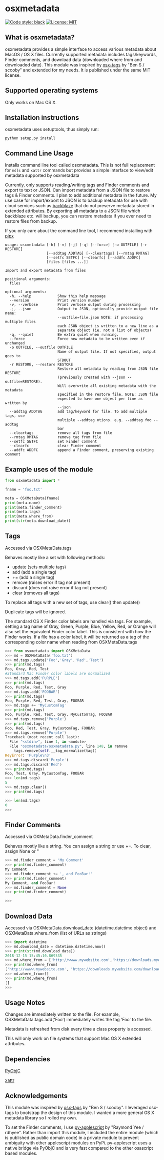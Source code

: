 osxmetadata 
========

[![Code style: black](https://img.shields.io/badge/code%20style-black-000000.svg)](https://github.com/python/black)
[![License: MIT](https://img.shields.io/badge/License-MIT-yellow.svg)](https://opensource.org/licenses/MIT)


What is osxmetadata?
-----------------

osxmetadata provides a simple interface to access various metadata about MacOS / OS X files.  Currently supported metadata includes tags/keywords, Finder comments, and download data (downloaded where from and downloaded date).  This module was inspired by [osx-tags](https://github.com/scooby/osx-tags) by "Ben S / scooby" and extended for my needs.  It is published under the same MIT license.

Supported operating systems
---------------------------

Only works on Mac OS X.

Installation instructions
-------------------------

osxmetadata uses setuptools, thus simply run:

	python setup.py install

Command Line Usage
------------------

Installs command line tool called osxmetadata.  This is not full replacement for ```mdls``` and ```xattr``` commands but provides a simple interface to view/edit metadata supported by osxmetadata

Currently, only supports reading/writing tags and Finder comments and export to text or JSON.  Can import metadata from a JSON file to restore tags & Finder comments.  I plan to add additional metadata in the future.  My use case for import/export to JSON is to backup metadata for use with cloud services such as [backblaze](https://www.backblaze.com) that do not preserve metadata stored in extended attributes.  By exporting all metadata to a JSON file which backblaze etc. will backup, you can restore metadata if you ever need to restore files from backup.

If you only care about the command line tool, I recommend installing with [pipx](https://github.com/pipxproject/pipx)

```
usage: osxmetadata [-h] [-v] [-j] [-q] [--force] [-o OUTFILE] [-r RESTORE]
                   [--addtag ADDTAG] [--cleartags] [--rmtag RMTAG]
                   [--setfc SETFC] [--clearfc] [--addfc ADDFC]
                   [files [files ...]]

Import and export metadata from files

positional arguments:
  files

optional arguments:
  -h, --help            Show this help message
  --version             Print version number
  -v, --verbose         Print verbose output during processing
  -j, --json            Output to JSON, optionally provide output file name:
                        --outfile=file.json NOTE: if processing multiple files
                        each JSON object is written to a new line as a
                        separate object (ie. not a list of objects)
  -q, --quiet           Be extra quiet when running.
  --force               Force new metadata to be written even if unchanged
  -o OUTFILE, --outfile OUTFILE
                        Name of output file. If not specified, output goes to
                        STDOUT
  -r RESTORE, --restore RESTORE
                        Restore all metadata by reading from JSON file RESTORE
                        (previously created with --json --outfile=RESTORE).
                        Will overwrite all existing metadata with the metadata
                        specified in the restore file. NOTE: JSON file
                        expected to have one object per line as written by
                        --json
  --addtag ADDTAG       add tag/keyword for file. To add multiple tags, use
                        multiple --addtag otions. e.g. --addtag foo --addtag
                        bar
  --cleartags           remove all tags from file
  --rmtag RMTAG         remove tag from file
  --setfc SETFC         set Finder comment
  --clearfc             clear Finder comment
  --addfc ADDFC         append a Finder comment, preserving existing comment
```


Example uses of the module
--------------------------

```python
from osxmetadata import *

fname = 'foo.txt'

meta = OSXMetaData(fname)
print(meta.name)
print(meta.finder_comment)
print(meta.tags)
print(meta.where_from)
print(str(meta.download_date))

```
Tags
----

Accessed via OSXMetaData.tags

Behaves mostly like a set with following methods:

* update (sets multiple tags)
* add (add a single tag)
* += (add a single tag)
* remove (raises error if tag not present)
* discard (does not raise error if tag not present)
* clear (removes all tags)

To replace all tags with a new set of tags, use clear() then update()

Duplicate tags will be ignored.

The standard OS X Finder color labels are handled via tags.  For example, setting a tag name of Gray, Green, Purple, Blue, Yellow, Red, or Orange will also set the equivalent Finder color label. This is consistent with how the Finder works.  If a file has a color label, it will be returned as a tag of the corresponding color name when reading from OSXMetaData.tags

```python
>>> from osxmetadata import OSXMetaData
>>> md = OSXMetaData('foo.txt')
>>> md.tags.update('Foo','Gray','Red','Test')
>>> print(md.tags)
Foo, Gray, Red, Test
#Standard Mac Finder color labels are normalized
>>> md.tags.add('PURPLE')
>>> print(md.tags)
Foo, Purple, Red, Test, Gray
>>> md.tags.add('FOOBAR')
>>> print(md.tags)
Foo, Purple, Red, Test, Gray, FOOBAR
>>> md.tags += 'MyCustomTag'
>>> print(md.tags)
Foo, Purple, Red, Test, Gray, MyCustomTag, FOOBAR
>>> md.tags.remove('Purple')
>>> print(md.tags)
Foo, Red, Test, Gray, MyCustomTag, FOOBAR
>>> md.tags.remove('Purple')
Traceback (most recent call last):
  File "<stdin>", line 1, in <module>
  File "osxmetadata/osxmetadata.py", line 148, in remove
    tags.remove(self.__tag_normalize(tag))
KeyError: 'Purple\n3'
>>> md.tags.discard('Purple')
>>> md.tags.discard('Red')
>>> print(md.tags)
Foo, Test, Gray, MyCustomTag, FOOBAR
>>> len(md.tags)
5
>>> md.tags.clear()
>>> print(md.tags)

>>> len(md.tags)
0
>>>
```

Finder Comments
---------------

Accessed via OXMetaData.finder_comment

Behaves mostly like a string.  You can assign a string or use +=. To clear, assign None or ''

```python
>>> md.finder_comment = 'My Comment'
>>> print(md.finder_comment)
My Comment
>>> md.finder_comment += ', and FooBar!'
>>> print(md.finder_comment)
My Comment, and FooBar!
>>> md.finder_comment = None
>>> print(md.finder_comment)

>>>
```

Download Data
-------------
Accessed via OSXMetaData.download_date (datetime.datetime object) and OSXMetaData.where_from (list of URLs as strings)


```python
>>> import datetime
>>> md.download_date = datetime.datetime.now()
>>> print(str(md.download_date))
2018-12-15 15:45:10.869535
>>> md.where_from = ['http://wwww.mywebsite.com','https://downloads.mywebsite.com/downloads/foo']
>>> print(md.where_from)
['http://wwww.mywebsite.com', 'https://downloads.mywebsite.com/downloads/foo']
>>> md.where_from=[]
>>> print(md.where_from)
[]
>>>
```

Usage Notes
-----------
Changes are immediately written to the file.  For example, OSXMetaData.tags.add('Foo') immediately writes the tag 'Foo' to the file.

Metadata is refreshed from disk every time a class property is accessed.

This will only work on file systems that support Mac OS X extended attributes.

Dependencies
------------
[PyObjC](https://pythonhosted.org/pyobjc/)

[xattr](https://github.com/xattr/xattr)

Acknowledgements
----------------
This module was inspired by [osx-tags]( https://github.com/scooby/osx-tags) by "Ben S / scooby".  I leveraged osx-tags to bootstrap the design of this module.  I wanted a more
general OS X metadata library so I rolled my own.

To set the Finder comments, I use [py-applescript]( https://github.com/rdhyee/py-applescript) by "Raymond Yee / rdhyee".  Rather than import this module, I included the entire module
(which is published as public domain code) in a private module to prevent ambiguity with
other applescript modules on PyPi.  py-applescript uses a native bridge via PyObjC and
is very fast compared to the other osascript based modules.
